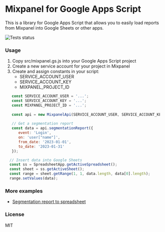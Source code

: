 # Mixpanel for Google Apps Script
This is a library for Google Apps Script that allows you 
to easily load reports from Mixpanel into Google Sheets or other
apps.

![Tests status](https://github.com/harabchuk/gs-mixpanel/actions/workflows/tests.yml/badge.svg?event=push)


### Usage
1. Copy src/mixpanel.gs.js into your Google Apps Script project
2. Create a new service account for your project in Mixpanel
3. Create and assign constants in your script:
   - SERVICE_ACCOUNT_USER
   - SERVICE_ACCOUNT_KEY
   - MIXPANEL_PROJECT_ID

```javascript
   const SERVICE_ACCOUNT_USER = '...'; 
   const SERVICE_ACCOUNT_KEY = '...';
   const MIXPANEL_PROJECT_ID = '...';
   
   const api = new MixpanelApi(SERVICE_ACCOUNT_USER, SERVICE_ACCOUNT_KEY, MIXPANEL_PROJECT_ID);
   
   // Get a segmentation report
   const data = api.segmentationReport({ 
      event: 'Login', 
      on: 'user["name"]', 
      from_date: '2023-01-01', 
      to_date: '2023-01-31' 
   });

  // Insert data into Google Sheets
  const ss = SpreadsheetApp.getActiveSpreadsheet();
  const sheet = ss.getActiveSheet();
  const range = sheet.getRange(1, 1, data.length, data[0].length);
  range.setValues(data);
```

### More examples

* [Segmentation report to spreadsheet](src/examples/segmentation-to-spreadsheet.gs.js)

### License
MIT